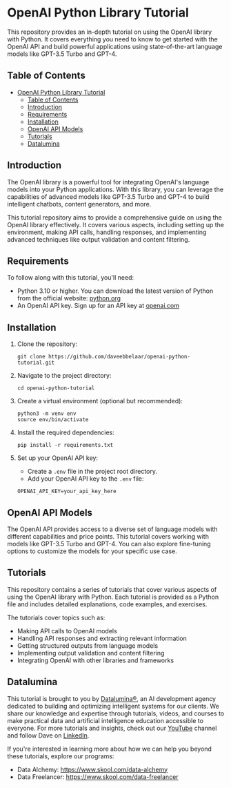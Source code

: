 # OpenAI Python Library Tutorial

This repository provides an in-depth tutorial on using the OpenAI library with Python. It covers everything you need to know to get started with the OpenAI API and build powerful applications using state-of-the-art language models like GPT-3.5 Turbo and GPT-4.

## Table of Contents

- [OpenAI Python Library Tutorial](#openai-python-library-tutorial)
  - [Table of Contents](#table-of-contents)
  - [Introduction](#introduction)
  - [Requirements](#requirements)
  - [Installation](#installation)
  - [OpenAI API Models](#openai-api-models)
  - [Tutorials](#tutorials)
  - [Datalumina](#datalumina)

## Introduction

The OpenAI library is a powerful tool for integrating OpenAI's language models into your Python applications. With this library, you can leverage the capabilities of advanced models like GPT-3.5 Turbo and GPT-4 to build intelligent chatbots, content generators, and more.

This tutorial repository aims to provide a comprehensive guide on using the OpenAI library effectively. It covers various aspects, including setting up the environment, making API calls, handling responses, and implementing advanced techniques like output validation and content filtering.

## Requirements

To follow along with this tutorial, you'll need:

- Python 3.10 or higher. You can download the latest version of Python from the official website: [python.org](https://www.python.org)
- An OpenAI API key. Sign up for an API key at [openai.com](https://www.openai.com)

## Installation

1. Clone the repository:
   ```
   git clone https://github.com/daveebbelaar/openai-python-tutorial.git
   ```

2. Navigate to the project directory:
   ```
   cd openai-python-tutorial
   ```

3. Create a virtual environment (optional but recommended):
   ```
   python3 -m venv env
   source env/bin/activate
   ```

4. Install the required dependencies:
   ```
   pip install -r requirements.txt
   ```

5. Set up your OpenAI API key:
   - Create a `.env` file in the project root directory.
   - Add your OpenAI API key to the `.env` file:
   ```
   OPENAI_API_KEY=your_api_key_here
   ```

## OpenAI API Models

The OpenAI API provides access to a diverse set of language models with different capabilities and price points. This tutorial covers working with models like GPT-3.5 Turbo and GPT-4. You can also explore fine-tuning options to customize the models for your specific use case.

## Tutorials

This repository contains a series of tutorials that cover various aspects of using the OpenAI library with Python. Each tutorial is provided as a Python file and includes detailed explanations, code examples, and exercises.

The tutorials cover topics such as:

- Making API calls to OpenAI models
- Handling API responses and extracting relevant information
- Getting structured outputs from language models
- Implementing output validation and content filtering
- Integrating OpenAI with other libraries and frameworks

## Datalumina

This tutorial is brought to you by [Datalumina®](https://datalumina.com), an AI development agency dedicated to building and optimizing intelligent systems for our clients. We share our knowledge and expertise through tutorials, videos, and courses to make practical data and artificial intelligence education accessible to everyone. For more tutorials and insights, check out our [YouTube](https://www.youtube.com/@daveebbelaar) channel and follow Dave on [LinkedIn](https://www.linkedin.com/in/daveebbelaar/).

If you're interested in learning more about how we can help you beyond these tutorials, explore our programs:

- Data Alchemy: https://www.skool.com/data-alchemy
- Data Freelancer: https://www.skool.com/data-freelancer